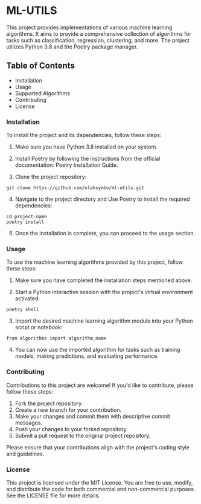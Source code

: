 # ML-UTILS

This project provides implementations of various machine learning algorithms. It aims to provide a comprehensive collection of algorithms for tasks such as classification, regression, clustering, and more. The project utilizes Python 3.8 and the Poetry package manager.

## Table of Contents

* Installation
* Usage
* Supported Algorithms
* Contributing
* License

### Installation

To install the project and its dependencies, follow these steps:

1. Make sure you have Python 3.8 installed on your system.

2. Install Poetry by following the instructions from the official documentation: Poetry Installation Guide.

3. Clone the project repository:
``` 
git clone https://github.com/olahsymbo/ml-utils.git
```

4. Navigate to the project directory and Use Poetry to install the required dependencies: 

``` 
cd project-name 
poetry install
```

5. Once the installation is complete, you can proceed to the usage section.


### Usage

To use the machine learning algorithms provided by this project, follow these steps:

1. Make sure you have completed the installation steps mentioned above.

2. Start a Python interactive session with the project's virtual environment activated:

```
poetry shell
```

3. Import the desired machine learning algorithm module into your Python script or notebook:

```
from algorithms import algorithm_name
```

4. You can now use the imported algorithm for tasks such as training models, making predictions, and evaluating performance.



### Contributing

Contributions to this project are welcome! If you'd like to contribute, please follow these steps:

1. Fork the project repository.
2. Create a new branch for your contribution.
3. Make your changes and commit them with descriptive commit messages.
4. Push your changes to your forked repository.
5. Submit a pull request to the original project repository.

Please ensure that your contributions align with the project's coding style and guidelines.


### License
This project is licensed under the MIT License. You are free to use, modify, and distribute the code for both commercial and non-commercial purposes. See the LICENSE file for more details.